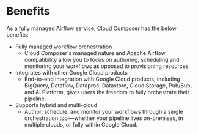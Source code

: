# Benefits

As a fully managed Airflow service, Cloud Composer has the below benefits:

- Fully managed workflow orchestration
  - Cloud Composer's managed nature and Apache Airflow compatibility allow you to focus on authoring, scheduling and monitoring your workflows as opposed to provisioning resources.
- Integrates with other Google Cloud products
  - End-to-end integration with Google Cloud products, including BigQuery, Dataflow, Dataproc, Datastore, Cloud Storage, Pub/Sub, and AI Platform, gives users the freedom to fully orchestrate their pipeline.
- Supports hybrid and multi-cloud
  - Author, schedule, and monitor your workflows through a single orchestration tool—whether your pipeline lives on-premises, in multiple clouds, or fully within Google Cloud.